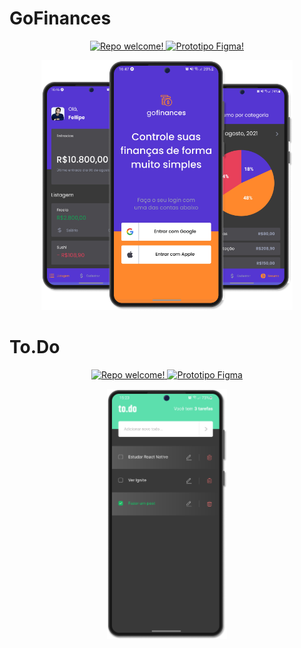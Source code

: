 <h1>GoFinances</h1>
<div align="center">

  <p align="center">
    <a href="https://github.com/fellipe-araujo/ignite-react-native-gofinances" target="_blank">
      <img src="https://img.shields.io/static/v1?label=Repositorio&message=Welcome&color=5636D3&labelColor=000000" alt="Repo welcome!" />
    </a>
    <a href="https://www.figma.com/file/kIsv1LwumKto1pyiEqHmKQ/GoFinances-Ignite?node-id=0%3A1" target="_blank">
      <img src="https://img.shields.io/static/v1?label=Prototipo&message=Figma&color=5636D3&labelColor=000000" alt="Prototipo Figma!" />
    </a>
  </p>
  
  <img height="400px" src="./assets/GoFinances.png" />
</div>

<h1>To.Do</h1>
<div align="center">

  <p align="center">
    <a href="https://github.com/fellipe-araujo/ignite-react-native-gofinances" target="_blank">
      <img src="https://img.shields.io/static/v1?label=Repositorio&message=Welcome&color=5CDFAD&labelColor=000000" alt="Repo welcome!" />
    </a>
    <a href="https://www.figma.com/file/kIsv1LwumKto1pyiEqHmKQ/GoFinances-Ignite?node-id=0%3A1" target="_blank">
      <img src="https://img.shields.io/static/v1?label=Prototipo&message=Figma&color=5CDFAD&labelColor=000000" alt="Prototipo Figma" />
    </a>
  </p>
  
  <img height="400px" src="./assets/ToDo.png" />
</div>